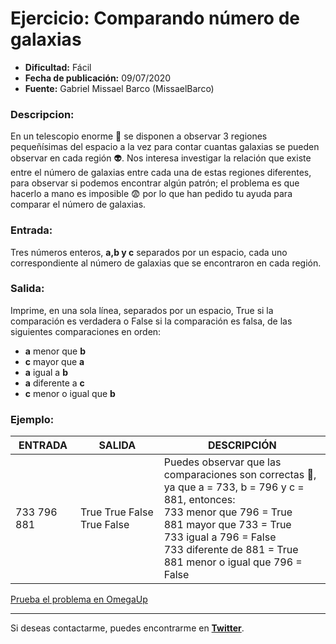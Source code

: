 # Ejercicio: Comparando número de galaxias

- **Dificultad:** Fácil
- **Fecha de publicación:** 09/07/2020
- **Fuente:** Gabriel Missael Barco (MissaelBarco)

### Descripcion:
En un telescopio enorme 🔭 se disponen a observar 3 regiones pequeñísimas del espacio a la vez para contar cuantas galaxias se pueden observar en cada región 👽. Nos interesa investigar la relación que existe entre el número de galaxias entre cada una de estas regiones diferentes, para observar si podemos encontrar algún patrón; el problema es que hacerlo a mano es imposible 😨 por lo que han pedido tu ayuda para comparar el número de galaxias.

### Entrada:
Tres números enteros, **a,b y c** separados por un espacio, cada uno correspondiente al número de galaxias que se encontraron en cada región.

### Salida:
Imprime, en una sola línea, separados por un espacio, True si la comparación es verdadera o False si la comparación es falsa, de las siguientes comparaciones en orden:

- **a** menor que **b**
- **c** mayor que **a**
- **a** igual a **b**
- **a** diferente a **c**
- **c** menor o igual que **b**

### Ejemplo:
| **ENTRADA** | **SALIDA** | **DESCRIPCIÓN** |
| --- | --- | --- |
| 733 796 881 | True True False True False | Puedes observar que las comparaciones son correctas 👀,<br>ya que a = 733, b = 796 y c = 881, entonces:<br>733 menor que 796 = True<br>881 mayor que 733 = True<br>733 igual a 796 = False<br>733 diferente de 881 = True<br>881 menor o igual que 796 = False|

[Prueba el problema en OmegaUp](https://omegaup.com/arena/problem/El-perrito-que-quiere-un-hueso/#problems)

---

Si deseas contactarme, puedes encontrarme en **[Twitter](https://twitter.com/SebasTorresDev)**.